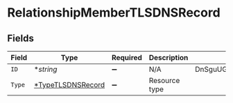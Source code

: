 # RelationshipMemberTLSDNSRecord


## Fields

| Field                                                        | Type                                                         | Required                                                     | Description                                                  | Example                                                      |
| ------------------------------------------------------------ | ------------------------------------------------------------ | ------------------------------------------------------------ | ------------------------------------------------------------ | ------------------------------------------------------------ |
| `ID`                                                         | **string*                                                    | :heavy_minus_sign:                                           | N/A                                                          | DnSguUGZzb2W9Euo4moOR                                        |
| `Type`                                                       | [*TypeTLSDNSRecord](../../models/shared/typetlsdnsrecord.md) | :heavy_minus_sign:                                           | Resource type                                                |                                                              |